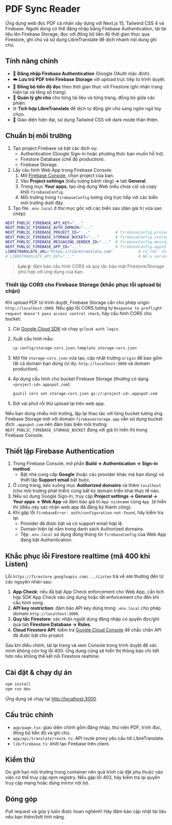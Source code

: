 # PDF Sync Reader

Ứng dụng web đọc PDF cá nhân xây dựng với Next.js 15, Tailwind CSS 4 và Firebase. Người dùng có thể đăng nhập bằng Firebase Authentication, tải tài liệu lên Firebase Storage, đọc với đồng bộ tiến độ thời gian thực qua Firestore, ghi chú và sử dụng LibreTranslate để dịch nhanh nội dung ghi chú.

## Tính năng chính

- 🔐 **Đăng nhập Firebase Authentication** (Google OAuth mặc định).
- ☁️ **Lưu trữ PDF trên Firebase Storage** với upload trực tiếp từ trình duyệt.
- 🔄 **Đồng bộ tiến độ đọc** theo thời gian thực với Firestore (ghi nhận trang hiện tại và tổng số trang).
- 📝 **Quản lý ghi chú** cho từng tài liệu và từng trang, đồng bộ giữa các phiên.
- 🌐 **Tích hợp LibreTranslate** để dịch tự động ghi chú sang ngôn ngữ tùy chọn.
- 🎯 Giao diện hiện đại, sử dụng Tailwind CSS với dark mode thân thiện.

## Chuẩn bị môi trường

1. Tạo project Firebase và bật các dịch vụ:
   - Authentication (Google Sign-In hoặc phương thức bạn muốn hỗ trợ).
   - Firestore Database (chế độ production).
   - Firebase Storage.
2. Lấy cấu hình Web App trong Firebase Console:
   1. Mở [Firebase Console](https://console.firebase.google.com/), chọn project của bạn.
   2. Vào **Project settings** (biểu tượng bánh răng) ➜ tab **General**.
   3. Trong mục **Your apps**, tạo ứng dụng Web (nếu chưa có) và copy khối `firebaseConfig`.
   4. Mỗi trường trong `firebaseConfig` tương ứng trực tiếp với các biến môi trường dưới đây.
3. Tạo file `.env.local` ở thư mục gốc với các biến sau (dán giá trị vừa sao chép):

```bash
NEXT_PUBLIC_FIREBASE_API_KEY="..."
NEXT_PUBLIC_FIREBASE_AUTH_DOMAIN="..."
NEXT_PUBLIC_FIREBASE_PROJECT_ID="..."           # firebaseConfig.projectId
NEXT_PUBLIC_FIREBASE_STORAGE_BUCKET="..."       # firebaseConfig.storageBucket (ví dụ: pdfeader-8d28b.appspot.com)
NEXT_PUBLIC_FIREBASE_MESSAGING_SENDER_ID="..."  # firebaseConfig.messagingSenderId
NEXT_PUBLIC_FIREBASE_APP_ID="..."               # firebaseConfig.appId
LIBRETRANSLATE_URL="https://libretranslate.com"           # Có thể thay bằng self-host
# LIBRETRANSLATE_API_KEY="..."                            # Nếu server yêu cầu API key
```

> **Lưu ý:** đảm bảo cấu hình CORS và quy tắc bảo mật Firestore/Storage phù hợp với ứng dụng của bạn.

### Thiết lập CORS cho Firebase Storage (khắc phục lỗi upload bị chặn)

Khi upload PDF từ trình duyệt, Firebase Storage cần cho phép origin `http://localhost:3000`. Nếu gặp lỗi CORS tương tự
`Response to preflight request doesn't pass access control check`, hãy cấu hình CORS cho bucket:

1. Cài [Google Cloud SDK](https://cloud.google.com/sdk/docs/install) và chạy `gcloud auth login`.
2. Xuất cấu hình mẫu:

   ```bash
   cp config/storage-cors.json.template storage-cors.json
   ```

3. Mở file `storage-cors.json` vừa tạo, cập nhật trường `origin` để bao gồm tất cả domain bạn dùng (ví dụ: `http://localhost:3000`
   và domain production).
4. Áp dụng cấu hình cho bucket Firebase Storage (thường có dạng `<project-id>.appspot.com`):

   ```bash
   gsutil cors set storage-cors.json gs://<project-id>.appspot.com
   ```

5. Đợi vài phút rồi thử upload lại trên web app.

Nếu bạn dùng nhiều môi trường, lặp lại thao tác với từng bucket tương ứng. Firebase Storage mới với domain
`firebasestorage.app` vẫn sử dụng bucket đích `.appspot.com` nên đảm bảo biến môi trường `NEXT_PUBLIC_FIREBASE_STORAGE_BUCKET`
đúng với giá trị hiển thị trong Firebase Console.

## Thiết lập Firebase Authentication

1. Trong Firebase Console, mở phần **Build → Authentication → Sign-in method**.
   - Bật nhà cung cấp **Google** (hoặc các provider khác mà bạn dùng) và thiết lập **Support email** bắt buộc.
2. Ở cùng trang, kéo xuống mục **Authorized domains** và thêm `localhost` (cho môi trường phát triển) cùng bất kỳ domain triển khai thực tế nào.
3. Nếu sử dụng Google Sign-In, truy cập **Project settings → General → Your apps → Web App** và đảm bảo giá trị `App nickname` cùng `App ID` hiển thị (điều này xác nhận web app đã đăng ký thành công).
4. Khi gặp lỗi `FirebaseError: auth/configuration-not-found`, hãy kiểm tra lại:
   - Provider đã được bật và có support email hợp lệ.
   - Domain hiện tại nằm trong danh sách Authorized domains.
   - Tệp `.env.local` sử dụng đúng thông tin `firebaseConfig` của Web App đang bật Authentication.

## Khắc phục lỗi Firestore realtime (mã 400 khi Listen)

Lỗi `https://firestore.googleapis.com/.../Listen` trả về `400` thường đến từ các nguyên nhân sau:

1. **App Check**: nếu đã bật App Check enforcement cho Web App, cần tích hợp SDK App Check vào ứng dụng hoặc tắt enforcement cho
   đến khi cấu hình xong.
2. **API key restriction**: đảm bảo API key dùng trong `.env.local` cho phép domain `http://localhost:3000`.
3. **Quy tắc Firestore**: xác nhận người dùng đăng nhập có quyền đọc/ghi qua tab **Firestore Database → Rules**.
4. **Cloud Firestore API**: kiểm tra [Google Cloud Console](https://console.cloud.google.com/apis/library/firestore.googleapis.com)
   để chắc chắn API đã được bật cho project.

Sau khi điều chỉnh, tải lại trang và xem Console trong trình duyệt để xác minh không còn log lỗi 400. Ứng dụng cũng sẽ hiển thị
thông báo chi tiết hơn nếu không thể kết nối Firestore realtime.

## Cài đặt & chạy dự án

```bash
npm install
npm run dev
```

Ứng dụng sẽ chạy tại [http://localhost:3000](http://localhost:3000).

## Cấu trúc chính

- `app/page.tsx`: giao diện chính gồm đăng nhập, thư viện PDF, trình đọc, đồng bộ tiến độ và ghi chú.
- `app/api/translate/route.ts`: API route proxy yêu cầu tới LibreTranslate.
- `lib/firebase.ts`: khởi tạo Firebase trên client.

## Kiểm thử

Do giới hạn môi trường trong container nên quá trình cài đặt phụ thuộc vào việc có thể truy cập npm registry. Nếu gặp lỗi 403, hãy kiểm tra lại quyền truy cập mạng hoặc dùng mirror nội bộ.

## Đóng góp

Pull request và góp ý luôn được hoan nghênh! Hãy đảm bảo cập nhật tài liệu nếu bạn thêm/bớt tính năng.
